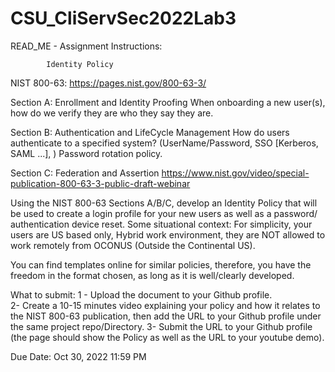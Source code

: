 # CSU_CliServSec2022Lab3

READ_ME - Assignment Instructions:  

            Identity Policy
NIST 800-63: https://pages.nist.gov/800-63-3/  

Section A: Enrollment and Identity Proofing 
    When onboarding a new user(s), how do we verify they are who they say they are.   
  
Section B: Authentication and LifeCycle Management
    How do users authenticate to a specified system? (UserName/Password, SSO 
    [Kerberos, SAML ...], )
    Password rotation policy.  
  
Section C: Federation and Assertion
    https://www.nist.gov/video/special-publication-800-63-3-public-draft-webinar 

Using the NIST 800-63 Sections A/B/C, develop an Identity Policy that will be 
used to create a login profile for your new users as well as a password/
authentication device reset.
Some situational context:
For simplicity, your users are US based only, Hybrid work environment, they are 
NOT allowed to work remotely from OCONUS (Outside the Continental US).

You can find templates online for similar policies, therefore, you have the freedom in the format chosen, as long as it is well/clearly developed.  

What to submit:
    1 - Upload the document to your Github profile.  
    2- Create a 10-15 minutes video explaining your policy and how it relates to the NIST 800-63 publication, then add the URL to your Github profile under the 
    same project repo/Directory.
    3- Submit the URL to your Github profile (the page should show the Policy as well as the URL to your youtube demo).
  
Due Date:
Oct 30, 2022 11:59 PM
